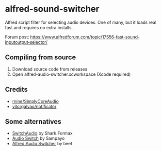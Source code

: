 # alfred-sound-switcher
Alfred script filter for selecting audio devices. One of many, but it loads real fast and requires no extra installs.

Forum post: https://www.alfredforum.com/topic/17556-fast-sound-inputoutput-selector/

## Compiling from source
1. Download source code from releases
2. Open alfred-audio-switcher.xcworkspace (Xcode required)

## Credits
- [rnine/SimplyCoreAudio](https://github.com/rnine/SimplyCoreAudio)
- [vitorgalvao/notificator](https://github.com/vitorgalvao/notificator)

## Some alternatives
- [SwitchAudio](https://www.alfredforum.com/topic/18757-switchaudio-yet-another-audio-device-switcher/) by Shark.Formax
- [Audio Switch](https://www.alfredforum.com/topic/1744-switch-between-audio-input-and-output/#comment-8942) by Sampayo
- [Alfred Audio Switcher](https://www.alfredforum.com/topic/19107-audio-switcher/#comment-99550) by beet

